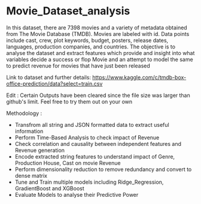 # Movie_Dataset_analysis
In this dataset, there are 7398 movies and a variety of metadata obtained from The Movie Database (TMDB). Movies are labeled with id. Data points include cast, crew, plot keywords, budget, posters, release dates, languages, production companies, and countries.
The objective is to analyse the dataset and extract features which provide and insight into what variables decide a success or flop Movie and an attempt to model the same to predict revenue for movies that have just been released 

Link to dataset and further details: https://www.kaggle.com/c/tmdb-box-office-prediction/data?select=train.csv

Edit : Certain Outputs have been cleared since the file size was larger than github's limit. Feel free to try them out on your own

Methodology :
* Transfrom all string and JSON formatted data to extract useful information
* Perform Time-Based Analysis to check impact of Revenue
* Check correlation and causality between independent features and Revenue generation
* Encode extracted string features to understand impact of Genre, Production House, Cast on movie Revenue
* Perform dimensionality reduction to remove redundancy and convert to dense matrix
* Tune and Train multiple models including Ridge_Regression, GradientBoost and XGBoost
* Evaluate Models to analyse their Predictive Power
